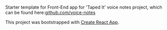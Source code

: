 Starter template for Front-End app for 'Taped It' voice notes project, which can be found here:[github.com/voice-notes](https://github.com/voice-notes)

This project was bootstrapped with [Create React App](https://github.com/facebook/create-react-app).
